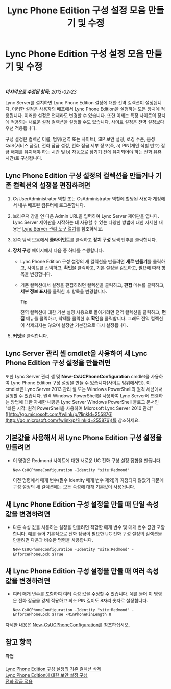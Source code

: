 ﻿---
title: Lync Phone Edition 구성 설정 모음 만들기 및 수정
TOCTitle: Lync Phone Edition 구성 설정 모음 만들기 및 수정
ms:assetid: 6cf714af-8f57-4a71-89ad-0a776302b2ba
ms:mtpsurl: https://technet.microsoft.com/ko-kr/library/JJ688086(v=OCS.15)
ms:contentKeyID: 49885799
ms.date: 08/24/2015
mtps_version: v=OCS.15
ms.translationtype: HT
---

# Lync Phone Edition 구성 설정 모음 만들기 및 수정

 

_**마지막으로 수정된 항목:** 2013-02-23_

Lync Server를 설치하면 Lync Phone Edition 설정에 대한 전역 컬렉션이 설정됩니다. 이러한 설정은 사용자의 배포에서 Lync Phone Edition을 실행하는 모든 장치에 적용됩니다. 이러한 설정은 언제라도 변경할 수 있습니다. 또한 이제는 특정 사이트의 장치에 적용되는 새로운 설정 컬렉션을 설정할 수도 있습니다. 사이트 설정은 전역 설정보다 우선 적용됩니다.

구성 설정은 컬렉션 이름, 범위(전역 또는 사이트), SIP 보안 설정, 로깅 수준, 음성 QoS(서비스 품질), 전화 잠금 설정, 전화 잠금 세부 정보(즉, a) PIN(개인 식별 번호) 잠금 해제를 유지해야 하는 시간 및 b) 자동으로 잠기기 전에 유지되어야 하는 전화 유휴 시간)로 구성됩니다.

## Lync Phone Edition 구성 설정의 컬렉션을 만들거나 기존 컬렉션의 설정을 편집하려면

1.  CsUserAdministrator 역할 또는 CsAdministrator 역할에 할당된 사용자 계정에서 내부 배포된 컴퓨터에 로그온합니다.

2.  브라우저 창을 연 다음 Admin URL을 입력하여 Lync Server 제어판을 엽니다. Lync Server 제어판을 시작하는 데 사용할 수 있는 다양한 방법에 대한 자세한 내용은 [Lync Server 관리 도구 열기](lync-server-2013-open-lync-server-administrative-tools.md)를 참조하세요.

3.  왼쪽 탐색 모음에서 **클라이언트**를 클릭하고 **장치 구성** 탐색 단추를 클릭합니다.

4.  **장치 구성** 페이지에서 다음 중 하나를 수행합니다.
    
      - Lync Phone Edition 구성 설정의 새 컬렉션을 만들려면 **새로 만들기**를 클릭하고, 사이트를 선택하고, **확인**을 클릭하고, 기본 설정을 검토하고, 필요에 따라 항목을 변경합니다.
    
      - 기존 컬렉션에서 설정을 편집하려면 컬렉션을 클릭하고, **편집** 메뉴를 클릭하고, **세부 정보 표시**를 클릭한 후 항목을 변경합니다.
        

        > [!TIP]
        > 전역 컬렉션에 대한 기본 설정 사용으로 돌아가려면 전역 컬렉션을 클릭하고, <STRONG>편집</STRONG> 메뉴를 클릭하고, <STRONG>삭제</STRONG>를 클릭한 후 <STRONG>확인</STRONG>을 클릭합니다. 그래도 전역 컬렉션이 삭제되지는 않으며 설정만 기본값으로 다시 설정됩니다.



5.  **커밋**을 클릭합니다.

## Lync Server 관리 셸 cmdlet을 사용하여 새 Lync Phone Edition 구성 설정을 만들려면

또한 Lync Server 관리 셸 및 **New-CsUCPhoneConfiguration** cmdlet을 사용하여 Lync Phone Edition 구성 설정을 만들 수 있습니다(사이트 범위에서만). 이 cmdlet은 Lync Server 2013 관리 셸 또는 Windows PowerShell의 원격 세션에서 실행할 수 있습니다. 원격 Windows PowerShell을 사용하여 Lync Server에 연결하는 방법에 대한 자세한 내용은 Lync Server Windows PowerShell 블로그 문서인 "빠른 시작: 원격 PowerShell을 사용하여 Microsoft Lync Server 2010 관리"([http://go.microsoft.com/fwlink/p/?linkId=255876](http://go.microsoft.com/fwlink/p/?linkid=255876))를 참조하세요.

## 기본값을 사용해서 새 Lync Phone Edition 구성 설정을 만들려면

  - 이 명령은 Redmond 사이트에 대한 새로운 UC 전화 구성 설정 집합을 만듭니다.
    
        New-CsUCPhoneConfiguration -Identity "site:Redmond"
    
    이전 명령에서 매개 변수(필수 Identity 매개 변수 제외)가 지정되지 않았기 때문에 구성 설정의 새 컬렉션에는 모든 속성에 대해 기본값이 사용됩니다.

## 새 Lync Phone Edition 구성 설정을 만들 때 단일 속성 값을 변경하려면

  - 다른 속성 값을 사용하는 설정을 만들려면 적합한 매개 변수 및 매개 변수 값만 포함합니다. 예를 들어 기본적으로 전화 잠금이 필요한 UC 전화 구성 설정의 컬렉션을 만들려면 다음과 비슷한 명령을 사용합니다.
    
        New-CsUCPhoneConfiguration -Identity "site:Redmond" -EnforcePhoneLock $True

## 새 Lync Phone Edition 구성 설정을 만들 때 여러 속성 값을 변경하려면

  - 여러 매개 변수를 포함하여 여러 속성 값을 수정할 수 있습니다. 예를 들어 이 명령은 전화 잠금을 강제 적용하고 최소 PIN 길이도 8자리 숫자로 설정합니다.
    
        New-CsUCPhoneConfiguration -Identity "site:Redmond" -EnforcePhoneLock $True -MinPhonePinLength 8

자세한 내용은 [New-CsUCPhoneConfiguration](https://docs.microsoft.com/en-us/powershell/module/skype/New-CsUCPhoneConfiguration)를 참조하십시오.

## 참고 항목

#### 작업

[Lync Phone Edition 구성 설정의 기존 컬렉션 삭제](lync-server-2013-delete-an-existing-collection-of-lync-phone-edition-configuration-settings.md)  
[Lync Phone Edition에 대한 보안 설정 구성](lync-server-2013-configure-security-settings-for-lync-phone-edition.md)  
[전화 잠금 적용](lync-server-2013-enforce-phone-locking.md)

